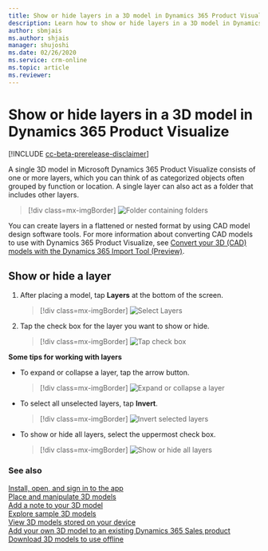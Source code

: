```yaml
---
title: Show or hide layers in a 3D model in Dynamics 365 Product Visualize.
description: Learn how to show or hide layers in a 3D model in Dynamics 365 Product Visualize.
author: sbmjais
ms.author: shjais
manager: shujoshi
ms.date: 02/26/2020
ms.service: crm-online
ms.topic: article
ms.reviewer:
---
```


# Show or hide layers in a 3D model in Dynamics 365 Product Visualize

[!INCLUDE [cc-beta-prerelease-disclaimer](../includes/cc-beta-prerelease-disclaimer.md)]

A single 3D model in Microsoft Dynamics 365 Product Visualize consists of one or more layers, which you can think of as categorized objects often grouped by function or location. A single layer can also act as a folder that includes other layers.

> [!div class=mx-imgBorder]
> ![Folder containing folders](media/nested-folder.png "Folder containing folders")

You can create layers in a flattened or nested format by using CAD model design software tools. For more information about converting CAD models to use with Dynamics 365 Product Visualize, see [Convert your 3D (CAD) models with the Dynamics 365 Import Tool (Preview)](../import-tool/convert-models.md).

## Show or hide a layer

1. After placing a model, tap **Layers** at the bottom of the screen. 

   > [!div class=mx-imgBorder]
   > ![Select Layers](media/layers-tool.png "Select Layers")

2. Tap the check box for the layer you want to show or hide. 

    > [!div class=mx-imgBorder]
    > ![Tap check box](media/show-hide-layers.png "Tap the check box")
   

**Some tips for working with layers**
   
- To expand or collapse a layer, tap the arrow button. 

    > [!div class=mx-imgBorder]
    > ![Expand or collapse a layer](media/expand-collapse.png "Expand or collapse a layer")

- To select all unselected layers, tap **Invert**.

    > [!div class=mx-imgBorder]
    > ![Invert selected layers](media/invert.png "Invert selected layers")

- To show or hide all layers, select the uppermost check box. 

    > [!div class=mx-imgBorder]
    > ![Show or hide all layers](media/show-hide-all.png "Show or hide all layers")

### See also

[Install, open, and sign in to the app](sign-in.md)<br>
[Place and manipulate 3D models](manipulate-models.md)<br>
[Add a note to your 3D model](add-note.md)<br>
[Explore sample 3D models](explore-samples.md)<br>
[View 3D models stored on your device](browse-models.md)<br>
[Add your own 3D model to an existing Dynamics 365 Sales product](add-model.md)<br>
[Download 3D models to use offline](download-models.md)
